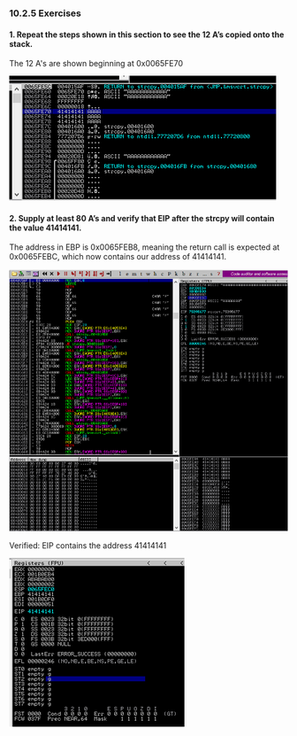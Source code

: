 ### 10.2.5 Exercises
#### 1. Repeat the steps shown in this section to see the 12 A’s copied onto the stack.

The 12 A's are shown beginning at 0x0065FE70

![image-20200703162550913](.10.2.5.assets/image-20200703162550913.png)

#### 2. Supply at least 80 A’s and verify that EIP after the strcpy will contain the value 41414141.

The address in EBP is 0x0065FEB8, meaning the return call is expected at 0x0065FEBC, which now contains our address of 41414141.

![image-20200703162751393](.10.2.5.assets/image-20200703162751393.png)

Verified:  EIP contains the address 41414141

![image-20200703163031996](.10.2.5.assets/image-20200703163031996.png)